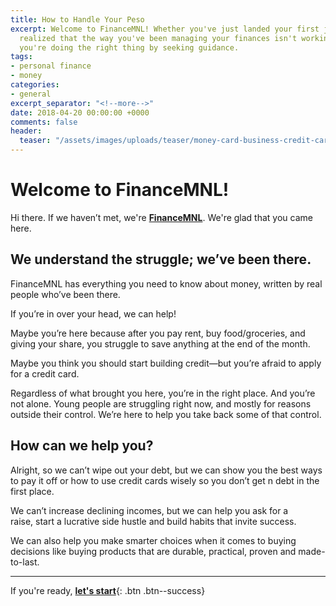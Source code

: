 ```yaml
---
title: How to Handle Your Peso
excerpt: Welcome to FinanceMNL! Whether you've just landed your first job or you just
  realized that the way you've been managing your finances isn't working, know that
  you're doing the right thing by seeking guidance.
tags:
- personal finance
- money
categories:
- general
excerpt_separator: "<!--more-->"
date: 2018-04-20 00:00:00 +0000
comments: false
header:
  teaser: "/assets/images/uploads/teaser/money-card-business-credit-card-50987.jpeg"
---
```


# Welcome to FinanceMNL!

Hi there. If we haven’t met, we're **[FinanceMNL](/about)**. We're glad that you came here.

## We understand the struggle; we’ve been there.

FinanceMNL has everything you need to know about money, written by real people who’ve been there.

If you’re in over your head, we can help!

Maybe you’re here because after you pay rent, buy food/groceries, and giving your share, you struggle to save anything at the end of the month.

Maybe you think you should start building credit—but you’re afraid to apply for a credit card.

Regardless of what brought you here, you’re in the right place. And you’re not alone. Young people are struggling right now, and mostly for reasons outside their control. We’re here to help you take back some of that control.

## How can we help you?

Alright, so we can’t wipe out your debt, but we can show you the best ways to pay it off or how to use credit cards wisely so you don’t get n debt in the first place.

We can’t increase declining incomes, but we can help you ask for a raise, start a lucrative side hustle and build habits that invite success.


We can also help you make smarter choices when it comes to buying decisions like buying products that are durable, practical, proven and made-to-last.

---

If you're ready, [**let's start**](/wiki/introduction/){: .btn .btn--success}
